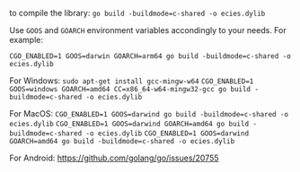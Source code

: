 to compile the library:
`go build -buildmode=c-shared -o ecies.dylib`

Use `GOOS` and `GOARCH` environment variables accondingly to your needs.
For example:

`CGO_ENABLED=1 GOOS=darwin GOARCH=arm64 go build -buildmode=c-shared -o ecies.dylib`

For Windows:
`sudo apt-get install gcc-mingw-w64`
`CGO_ENABLED=1 GOOS=windows GOARCH=amd64 CC=x86_64-w64-mingw32-gcc go build -buildmode=c-shared -o ecies.dylib`

For MacOS:
`CGO_ENABLED=1 GOOS=darwind go build -buildmode=c-shared -o ecies.dylib`
`CGO_ENABLED=1 GOOS=darwind GOARCH=amd64 go build -buildmode=c-shared -o ecies.dylib`
`CGO_ENABLED=1 GOOS=darwind GOARCH=amd64 go build -buildmode=c-shared -o ecies.dylib`

For Android:
https://github.com/golang/go/issues/20755

